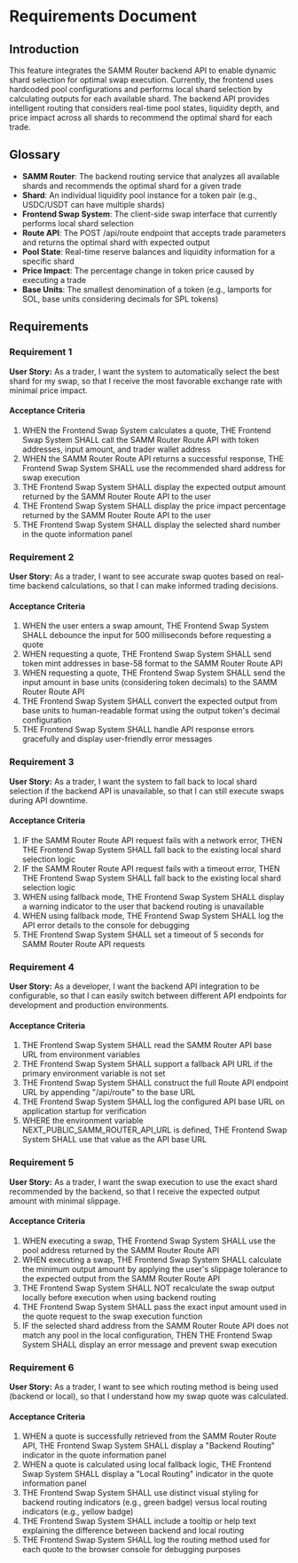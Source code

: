 # Requirements Document

## Introduction

This feature integrates the SAMM Router backend API to enable dynamic shard selection for optimal swap execution. Currently, the frontend uses hardcoded pool configurations and performs local shard selection by calculating outputs for each available shard. The backend API provides intelligent routing that considers real-time pool states, liquidity depth, and price impact across all shards to recommend the optimal shard for each trade.

## Glossary

- **SAMM Router**: The backend routing service that analyzes all available shards and recommends the optimal shard for a given trade
- **Shard**: An individual liquidity pool instance for a token pair (e.g., USDC/USDT can have multiple shards)
- **Frontend Swap System**: The client-side swap interface that currently performs local shard selection
- **Route API**: The POST /api/route endpoint that accepts trade parameters and returns the optimal shard with expected output
- **Pool State**: Real-time reserve balances and liquidity information for a specific shard
- **Price Impact**: The percentage change in token price caused by executing a trade
- **Base Units**: The smallest denomination of a token (e.g., lamports for SOL, base units considering decimals for SPL tokens)

## Requirements

### Requirement 1

**User Story:** As a trader, I want the system to automatically select the best shard for my swap, so that I receive the most favorable exchange rate with minimal price impact.

#### Acceptance Criteria

1. WHEN the Frontend Swap System calculates a quote, THE Frontend Swap System SHALL call the SAMM Router Route API with token addresses, input amount, and trader wallet address
2. WHEN the SAMM Router Route API returns a successful response, THE Frontend Swap System SHALL use the recommended shard address for swap execution
3. THE Frontend Swap System SHALL display the expected output amount returned by the SAMM Router Route API to the user
4. THE Frontend Swap System SHALL display the price impact percentage returned by the SAMM Router Route API to the user
5. THE Frontend Swap System SHALL display the selected shard number in the quote information panel

### Requirement 2

**User Story:** As a trader, I want to see accurate swap quotes based on real-time backend calculations, so that I can make informed trading decisions.

#### Acceptance Criteria

1. WHEN the user enters a swap amount, THE Frontend Swap System SHALL debounce the input for 500 milliseconds before requesting a quote
2. WHEN requesting a quote, THE Frontend Swap System SHALL send token mint addresses in base-58 format to the SAMM Router Route API
3. WHEN requesting a quote, THE Frontend Swap System SHALL send the input amount in base units (considering token decimals) to the SAMM Router Route API
4. THE Frontend Swap System SHALL convert the expected output from base units to human-readable format using the output token's decimal configuration
5. THE Frontend Swap System SHALL handle API response errors gracefully and display user-friendly error messages

### Requirement 3

**User Story:** As a trader, I want the system to fall back to local shard selection if the backend API is unavailable, so that I can still execute swaps during API downtime.

#### Acceptance Criteria

1. IF the SAMM Router Route API request fails with a network error, THEN THE Frontend Swap System SHALL fall back to the existing local shard selection logic
2. IF the SAMM Router Route API request fails with a timeout error, THEN THE Frontend Swap System SHALL fall back to the existing local shard selection logic
3. WHEN using fallback mode, THE Frontend Swap System SHALL display a warning indicator to the user that backend routing is unavailable
4. WHEN using fallback mode, THE Frontend Swap System SHALL log the API error details to the console for debugging
5. THE Frontend Swap System SHALL set a timeout of 5 seconds for SAMM Router Route API requests

### Requirement 4

**User Story:** As a developer, I want the backend API integration to be configurable, so that I can easily switch between different API endpoints for development and production environments.

#### Acceptance Criteria

1. THE Frontend Swap System SHALL read the SAMM Router API base URL from environment variables
2. THE Frontend Swap System SHALL support a fallback API URL if the primary environment variable is not set
3. THE Frontend Swap System SHALL construct the full Route API endpoint URL by appending "/api/route" to the base URL
4. THE Frontend Swap System SHALL log the configured API base URL on application startup for verification
5. WHERE the environment variable NEXT_PUBLIC_SAMM_ROUTER_API_URL is defined, THE Frontend Swap System SHALL use that value as the API base URL

### Requirement 5

**User Story:** As a trader, I want the swap execution to use the exact shard recommended by the backend, so that I receive the expected output amount with minimal slippage.

#### Acceptance Criteria

1. WHEN executing a swap, THE Frontend Swap System SHALL use the pool address returned by the SAMM Router Route API
2. WHEN executing a swap, THE Frontend Swap System SHALL calculate the minimum output amount by applying the user's slippage tolerance to the expected output from the SAMM Router Route API
3. THE Frontend Swap System SHALL NOT recalculate the swap output locally before execution when using backend routing
4. THE Frontend Swap System SHALL pass the exact input amount used in the quote request to the swap execution function
5. IF the selected shard address from the SAMM Router Route API does not match any pool in the local configuration, THEN THE Frontend Swap System SHALL display an error message and prevent swap execution

### Requirement 6

**User Story:** As a trader, I want to see which routing method is being used (backend or local), so that I understand how my swap quote was calculated.

#### Acceptance Criteria

1. WHEN a quote is successfully retrieved from the SAMM Router Route API, THE Frontend Swap System SHALL display a "Backend Routing" indicator in the quote information panel
2. WHEN a quote is calculated using local fallback logic, THE Frontend Swap System SHALL display a "Local Routing" indicator in the quote information panel
3. THE Frontend Swap System SHALL use distinct visual styling for backend routing indicators (e.g., green badge) versus local routing indicators (e.g., yellow badge)
4. THE Frontend Swap System SHALL include a tooltip or help text explaining the difference between backend and local routing
5. THE Frontend Swap System SHALL log the routing method used for each quote to the browser console for debugging purposes
